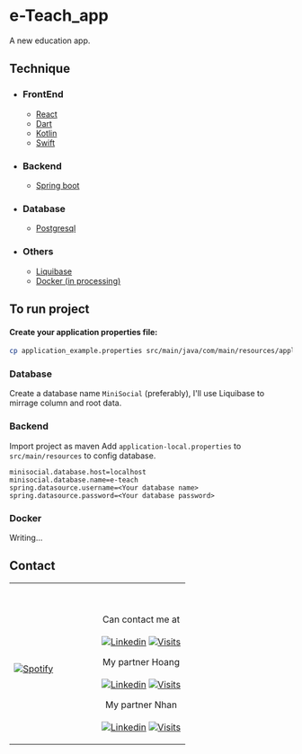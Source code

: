 # e-Teach_app

A new education app.

## Technique
- ### FrontEnd
    - [React](https://reactjs.org/)
    - [Dart](https://dart.dev/)
    - [Kotlin](https://kotlinlang.org/)
    - [Swift](https://swift.org/)
- ### Backend
    - [Spring boot](https://spring.io/)
- ### Database
    - [Postgresql](https://www.postgresql.org/)
- ### Others
    - [Liquibase](https://docs.liquibase.com/home.html)
    - [Docker (in processing)](https://docs.docker.com/)

## To run project

#### Create your application properties file:

```bash
cp application_example.properties src/main/java/com/main/resources/application.properties
```

### Database
Create a database name `MiniSocial` (preferably), I'll use Liquibase to mirrage column and root data.
### Backend
Import project as maven
Add `application-local.properties` to `src/main/resources` to config database.
```
minisocial.database.host=localhost
minisocial.database.name=e-teach
spring.datasource.username=<Your database name>
spring.datasource.password=<Your database password>
```
### Docker
Writing...


## Contact

<table width="100%"> 
  <tr>
  <td width="50%">


&nbsp; <br> [![Spotify](https://novatorem.vercel.app/api/spotify)](https://open.spotify.com/user/omnitenebris)

  </td>
  <td width="50%">

<br><p align="center">Can contact me at <br><br>
[![Linkedin](https://img.shields.io/badge/linked-in-369?style=flat-square&logo=linkedin&logoColor=white&color=blue)](https://www.linkedin.com/in/baopham-dev/)
[![Visits](https://komarev.com/ghpvc/?username=baopham101&logo=GitHub&label=github%20visits&color=336699&logoColor=white&style=flat-square)](https://github.com/baopham101)
<br><p align="center">My partner Hoang <br><br>
[![Linkedin](https://img.shields.io/badge/linked-in-369?style=flat-square&logo=linkedin&logoColor=white&color=blue)](https://www.linkedin.com/in/hoangnguyen-dev/)
[![Visits](https://komarev.com/ghpvc/?username=th1590&logo=GitHub&label=github%20visits&color=336699&logoColor=white&style=flat-square)](https://github.com/th1590)
<br><p align="center">My partner Nhan <br><br>
[![Linkedin](https://img.shields.io/badge/linked-in-369?style=flat-square&logo=linkedin&logoColor=white&color=blue)](https://www.linkedin.com/in/nguyentrinhan-dev/)
[![Visits](https://komarev.com/ghpvc/?username=nguyentrinhan-dev&logo=GitHub&label=github%20visits&color=336699&logoColor=white&style=flat-square)](https://github.com/nguyentrinhan-dev)
</p>
  </td>
  </table>
